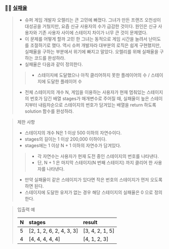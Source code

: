 ### 🧑‍💻 [실패율](https://programmers.co.kr/learn/courses/30/lessons/42889)

> - 슈퍼 게임 개발자 오렐리는 큰 고민에 빠졌다. 그녀가 만든 프랜즈 오천성이 대성공을 거뒀지만, 요즘 신규 사용자의 수가 급감한 것이다. 원인은 신규 사용자와 기존 사용자 사이에 스테이지 차이가 너무 큰 것이 문제였다.
> - 이 문제를 어떻게 할까 고민 한 그녀는 동적으로 게임 시간을 늘려서 난이도를 조절하기로 했다. 역시 슈퍼 개발자라 대부분의 로직은 쉽게 구현했지만, 실패율을 구하는 부분에서 위기에 빠지고 말았다. 오렐리를 위해 실패율을 구하는 코드를 완성하라.
> - 실패율은 다음과 같이 정의한다.
> > - 스테이지에 도달했으나 아직 클리어하지 못한 플레이어의 수 / 스테이지에 도달한 플레이어 수
> - 전체 스테이지의 개수 N, 게임을 이용하는 사용자가 현재 멈춰있는 스테이지의 번호가 담긴 배열 stages가 매개변수로 주어질 때, 실패율이 높은 스테이지부터 내림차순으로 스테이지의 번호가 담겨있는 배열을 return 하도록 solution 함수를 완성하라.

> 제한 사항
> 
> - 스테이지의 개수 N은 1 이상 500 이하의 자연수이다.
> - stages의 길이는 1 이상 200,000 이하이다.
> - stages에는 1 이상 N + 1 이하의 자연수가 담겨있다.
> > - 각 자연수는 사용자가 현재 도전 중인 스테이지의 번호를 나타낸다.
> > - 단, N + 1 은 마지막 스테이지(N 번째 스테이지) 까지 클리어 한 사용자를 나타낸다.
> - 만약 실패율이 같은 스테이지가 있다면 작은 번호의 스테이지가 먼저 오도록 하면 된다.
> - 스테이지에 도달한 유저가 없는 경우 해당 스테이지의 실패율은 0 으로 정의한다.

> 입출력 예
> 
> |N|stages|result|
> |:---|:---|:---|
> |5|[2, 1, 2, 6, 2, 4, 3, 3]|[3, 4, 2, 1, 5]|
> |4|[4, 4, 4, 4, 4]|[4, 1, 2, 3]|
